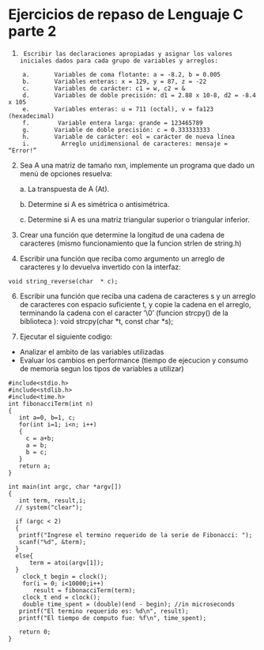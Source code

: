 # Ejercicios de repaso de Lenguaje C parte 2

1)  	Escribir las declaraciones apropiadas y asignar los valores iniciales dados para cada grupo de variables y arreglos:
```
	a.       Variables de coma flotante: a = -8.2, b = 0.005
	b.       Variables enteras: x = 129, y = 87, z = -22
	c.       Variables de carácter: c1 = w, c2 = &
	d.       Variables de doble precisión: d1 = 2.88 x 10-8, d2 = -8.4 x 105
	e.       Variables enteras: u = 711 (octal), v = fa123 (hexadecimal)
	f.        Variable entera larga: grande = 123465789
	g.       Variable de doble precisión: c = 0.333333333
	h.       Variable de carácter: eol = carácter de nueva línea
	i.         Arreglo unidimensional de caracteres: mensaje = “Error!”
```

2) Sea A una matriz de tamaño nxn, implemente un programa que dado un menú de opciones resuelva:

	a.       La transpuesta de A (At).
	
	b.       Determine si A es simétrica o antisimétrica.
	
	c.       Determine si A es una matriz triangular superior o triangular inferior.



3) Crear una función que determine la longitud de una cadena de caracteres (mismo funcionamiento que la funcion strlen de string.h)

5) Escribir una función que reciba como argumento un arreglo de caracteres y lo devuelva invertido con la interfaz:
```
void string_reverse(char  * c);
```

6) Escribir una función que reciba una cadena de caracteres s y un arreglo de caracteres con espacio suficiente t, y copie la cadena en el arreglo, terminando la cadena con el caracter ’\0’ (funcion strcpy() de la biblioteca ): void strcpy(char *t, const char *s);

7) Ejecutar el siguiente codigo:
 - Analizar el ambito de las variables utilizadas
 - Evaluar los cambios en performance (tiempo de ejecucion y consumo de memoria segun los tipos de variables a utilizar)
```
#include<stdio.h>
#include<stdlib.h>
#include<time.h>
int fibonacciTerm(int n)
{
   int a=0, b=1, c;
   for(int i=1; i<n; i++)
   {
     c = a+b;
     a = b;
     b = c;
   }
   return a;
}

int main(int argc, char *argv[])
{
   int term, result,i;
  // system("clear");
  
  if (argc < 2)
  {
   printf("Ingrese el termino requerido de la serie de Fibonacci: ");
   scanf("%d", &term);
  }
  else{
	  term = atoi(argv[1]);
  }
	clock_t begin = clock();
	for(i = 0; i<10000;i++)
	   result = fibonacciTerm(term);
	clock_t end = clock();
	double time_spent = (double)(end - begin); //in microseconds
   printf("El termino requerido es: %d\n", result);
   printf("El tiempo de computo fue: %f\n", time_spent);

   return 0;
}
```
